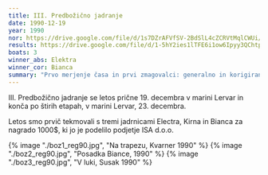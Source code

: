 ```yaml
---
title: III. Predbožično jadranje
date: 1990-12-19
year: 1990
nor: https://drive.google.com/file/d/1s7DZrAFVfSV-2BdSlL4cZCRVtMqlCWUi/view?usp=sharing
results: https://drive.google.com/file/d/1-5hY2ies1lTFE6i1ow6Ipyy3QChtpCxC/view?usp=sharing
boats: 3
winner_abs: Elektra
winner_cor: Bianca
summary: "Prvo merjenje časa in prvi zmagovalci: generalno in korigirano."
---
```


III. Predbožično jadranje se letos prične 19. decembra v marini Lervar in konča po štirih etapah, v marini Lervar, 23. decembra.

Letos smo prvič tekmovali s tremi jadrnicami Electra, Kirna in Bianca za nagrado 1000$, ki jo je podelilo podjetje ISA d.o.o.

{% image "./boz1_reg90.jpg", "Na trapezu, Kvarner 1990" %}
{% image "./boz2_reg90.jpg", "Posadka Biance, 1990" %}
{% image "./boz3_reg90.jpg", "V luki, Susak 1990" %}
